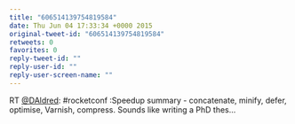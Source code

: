 ```yaml
---
title: "606514139754819584"
date: Thu Jun 04 17:33:34 +0000 2015
original-tweet-id: "606514139754819584"
retweets: 0
favorites: 0
reply-tweet-id: ""
reply-user-id: ""
reply-user-screen-name: ""
---
```

RT <a href="https://twitter.com/DAldred">@DAldred</a>: #rocketconf :Speedup summary -  concatenate,  minify,  defer,  optimise,  Varnish,  compress.   Sounds like writing a PhD thes…

